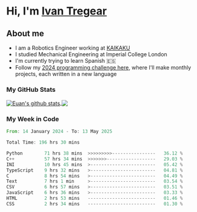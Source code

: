 # Hi, I'm [Ivan Tregear](https://www.linkedin.com/in/ivantregear/)

## About me

* I am a Robotics Engineer working at [KAIKAKU](https://github.com/KAIKAKU-AI)
* I studied Mechanical Engineering at Imperial College London
* I'm currently trying to learn Spanish :es:
* Follow my [2024 programming challenge here](https://github.com/ITregear?tab=repositories), where I'll make monthly projects, each written in a new language


### My GitHub Stats

<a href="#my-github-stats">
  <img align="center" src="https://github-readme-stats.vercel.app/api?username=itregear&count_private=true&show_icons=true&include_all_commits=true&theme=material-palenight" alt="Euan's github stats" />
</a>

<a href="#my-github-stats">
  <img align="center" src="https://github-readme-stats.vercel.app/api/top-langs/?username=itregear&layout=compact&theme=material-palenight" />
</a>

### My Week in Code
<!--START_SECTION:waka-->

```rust
From: 14 January 2024 - To: 13 May 2025

Total Time: 196 hrs 30 mins

Python        71 hrs 38 mins  >>>>>>>>>----------------   36.12 %
C++           57 hrs 34 mins  >>>>>>>------------------   29.03 %
INI           10 hrs 45 mins  >------------------------   05.42 %
TypeScript    9 hrs 32 mins   >------------------------   04.81 %
C             8 hrs 54 mins   >------------------------   04.49 %
Text          7 hrs 1 min     >------------------------   03.54 %
CSV           6 hrs 57 mins   >------------------------   03.51 %
JavaScript    6 hrs 36 mins   >------------------------   03.33 %
HTML          2 hrs 53 mins   -------------------------   01.46 %
CSS           2 hrs 34 mins   -------------------------   01.30 %
```

<!--END_SECTION:waka-->

